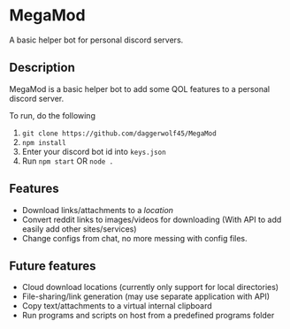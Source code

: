 # MegaMod
A basic helper bot for personal discord servers.
## Description
MegaMod is a basic helper bot to add some QOL features to a personal discord server.

To run, do the following
1. `git clone https://github.com/daggerwolf45/MegaMod`
2. `npm install`
3. Enter your discord bot id into `keys.json`
4. Run `npm start` OR `node .`
## Features
 - Download links/attachments to a *location*
 - Convert reddit links to images/videos for downloading (With API to add easily add other sites/services)
 - Change configs from chat, no more messing with config files.

## Future features
 - Cloud download locations (currently only support for local directories)
 - File-sharing/link generation (may use separate application with API)
 - Copy text/attachments to a virtual internal clipboard
 - Run programs and scripts on host from a predefined programs folder